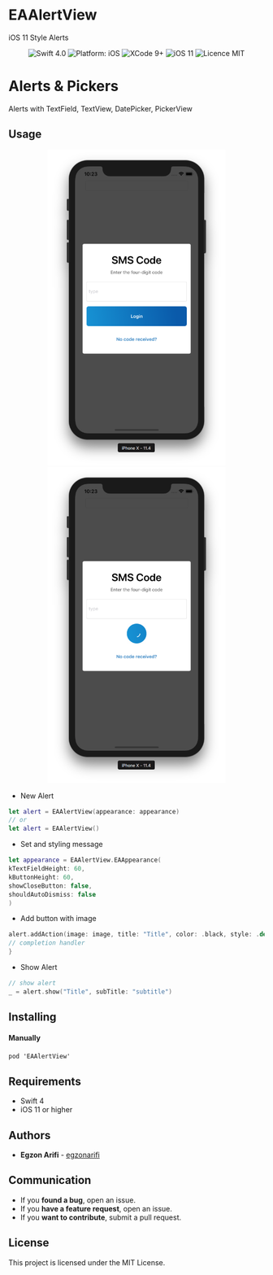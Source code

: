 # EAAlertView
iOS 11 Style Alerts

<p align="center">
<img src="https://img.shields.io/badge/Swift-4.0-orange.svg" alt="Swift 4.0"/>
<img src="https://img.shields.io/badge/platform-iOS-brightgreen.svg" alt="Platform: iOS"/>
<img src="https://img.shields.io/badge/Xcode-9%2B-brightgreen.svg" alt="XCode 9+"/>
<img src="https://img.shields.io/badge/iOS-11%2B-brightgreen.svg" alt="iOS 11"/>
<img src="https://img.shields.io/badge/licence-MIT-lightgray.svg" alt="Licence MIT"/>
</a>
</p>

# Alerts & Pickers

Alerts with TextField, TextView, DatePicker, PickerView

## Usage

<div align = "center">
<img src="/Resources/code.png" width="350" />
<img src="/Resources/loading.png" width="350" />
</div>

- New Alert

```swift
let alert = EAAlertView(appearance: appearance)
// or
let alert = EAAlertView()
```

- Set and styling message

```swift
let appearance = EAAlertView.EAAppearance(
kTextFieldHeight: 60,
kButtonHeight: 60,
showCloseButton: false,
shouldAutoDismiss: false
)
```
- Add button with image

```swift
alert.addAction(image: image, title: "Title", color: .black, style: .default) { action in
// completion handler
}
```

* Show Alert

```swift
// show alert
_ = alert.show("Title", subTitle: "subtitle")
```


## Installing

#### Manually

 `pod 'EAAlertView'`

## Requirements

* Swift 4
* iOS 11 or higher

## Authors

* **Egzon Arifi** -  [egzonarifi](https://github.com/egzonarifi)

## Communication

* If you **found a bug**, open an issue.
* If you **have a feature request**, open an issue.
* If you **want to contribute**, submit a pull request.

## License

This project is licensed under the MIT License.
